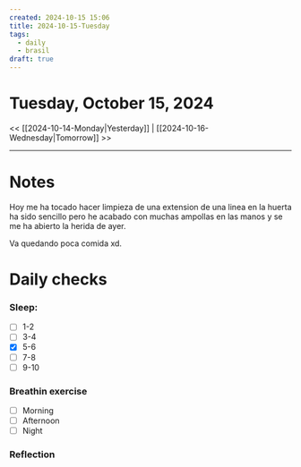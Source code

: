 ```yaml
---
created: 2024-10-15 15:06
title: 2024-10-15-Tuesday
tags:
  - daily
  - brasil
draft: true
---
```

# Tuesday, October 15, 2024

<< [[2024-10-14-Monday|Yesterday]] | [[2024-10-16-Wednesday|Tomorrow]] >>

---
# Notes
Hoy me ha tocado hacer limpieza de una extension de una linea en la huerta ha sido sencillo pero he acabado con muchas ampollas en las manos y se me ha abierto la herida de ayer.

Va quedando poca comida xd.


# Daily checks
### Sleep:
- [ ] 1-2
- [ ] 3-4
- [x] 5-6
- [ ] 7-8
- [ ] 9-10
### Breathin exercise
- [ ] Morning
- [ ] Afternoon
- [ ] Night
### Reflection
